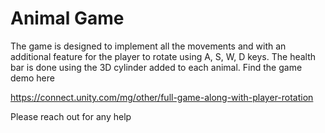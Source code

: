 # Animal Game
The game is designed to implement all the movements and with an additional feature for the player to rotate using A, S, W, D keys. The health bar is done using the 3D cylinder added to each animal. 
Find the game demo here 

https://connect.unity.com/mg/other/full-game-along-with-player-rotation

Please reach out for any help
